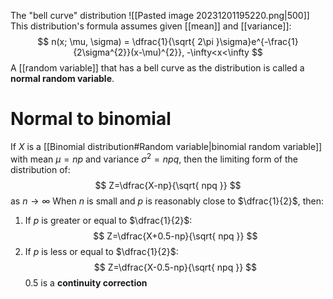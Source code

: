 The "bell curve" distribution
![[Pasted image 20231201195220.png|500]]
This distribution's formula assumes given [[mean]] and [[variance]]:
$$
n(x; \mu, \sigma) = \dfrac{1}{\sqrt{ 2\pi }\sigma}e^{-\frac{1}{2\sigma^{2}}(x-\mu)^{2}}, -\infty<x<\infty
$$
A [[random variable]] that has a bell curve as the distribution is called a **normal random variable**.
# Normal to binomial
If $X$ is a [[Binomial distribution#Random variable|binomial random variable]] with mean $\mu = np$ and variance $\sigma^{2}=npq$,
then the limiting form of the distribution of:
$$
Z=\dfrac{X-np}{\sqrt{ npq }}
$$
as $n \to \infty$
When $n$ is small and $p$ is reasonably close to $\dfrac{1}{2}$, then:
1. If $p$ is greater or equal to $\dfrac{1}{2}$:
$$
Z=\dfrac{X+0.5-np}{\sqrt{ npq }}
$$
2. If $p$ is less or equal to $\dfrac{1}{2}$:
$$
Z=\dfrac{X-0.5-np}{\sqrt{ npq }}
$$
$0.5$ is a **continuity correction**


